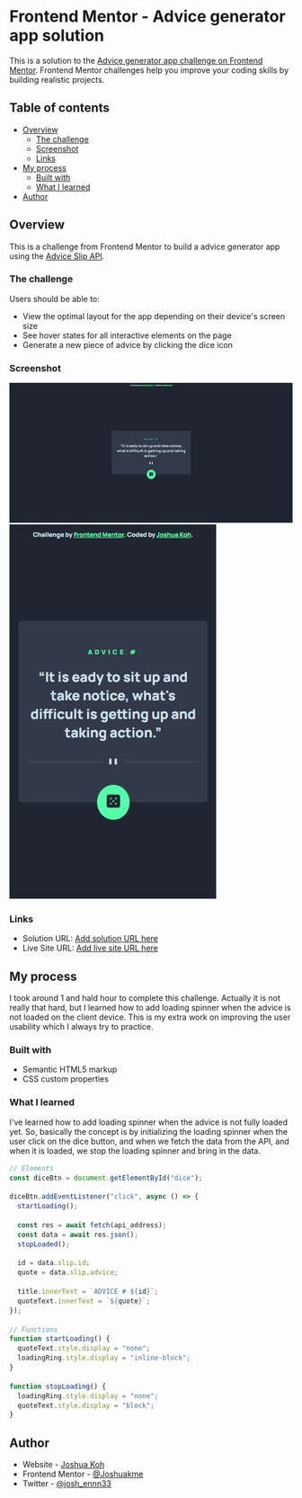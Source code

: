 # Frontend Mentor - Advice generator app solution

This is a solution to the [Advice generator app challenge on Frontend Mentor](https://www.frontendmentor.io/challenges/advice-generator-app-QdUG-13db). Frontend Mentor challenges help you improve your coding skills by building realistic projects.

## Table of contents

- [Overview](#overview)
  - [The challenge](#the-challenge)
  - [Screenshot](#screenshot)
  - [Links](#links)
- [My process](#my-process)
  - [Built with](#built-with)
  - [What I learned](#what-i-learned)
- [Author](#author)

## Overview

This is a challenge from Frontend Mentor to build a advice generator app using the [Advice Slip API](https://api.adviceslip.com).

### The challenge

Users should be able to:

- View the optimal layout for the app depending on their device's screen size
- See hover states for all interactive elements on the page
- Generate a new piece of advice by clicking the dice icon

### Screenshot

![Desktop View](./design/desktop-screenshot.jpg)
![Mobile View](./design/mobile-screenshot.jpg)

### Links

- Solution URL: [Add solution URL here](https://your-solution-url.com)
- Live Site URL: [Add live site URL here](https://your-live-site-url.com)

## My process

I took around 1 and hald hour to complete this challenge. Actually it is not really that hard, but I learned how to add loading spinner when the advice is not loaded on the client device. This is my extra work on improving the user usability which I always try to practice.

### Built with

- Semantic HTML5 markup
- CSS custom properties

### What I learned

I've learned how to add loading spinner when the advice is not fully loaded yet. So, basically the concept is by initializing the loading spinner when the user click on the dice button, and when we fetch the data from the API, and when it is loaded, we stop the loading spinner and bring in the data.

```js
// Elements
const diceBtn = document.getElementById("dice");

diceBtn.addEventListener("click", async () => {
  startLoading();

  const res = await fetch(api_address);
  const data = await res.json();
  stopLoaded();

  id = data.slip.id;
  quote = data.slip.advice;

  title.innerText = `ADVICE # ${id}`;
  quoteText.innerText = `${quote}`;
});

// Functions
function startLoading() {
  quoteText.style.display = "none";
  loadingRing.style.display = "inline-block";
}

function stopLoading() {
  loadingRing.style.display = "none";
  quoteText.style.display = "block";
}
```

## Author

- Website - [Joshua Koh](https://github.com/Joshuakme)
- Frontend Mentor - [@Joshuakme](https://www.frontendmentor.io/profile/Joshuakme)
- Twitter - [@josh_ennn33](https://twitter.com/josh_ennn33)
